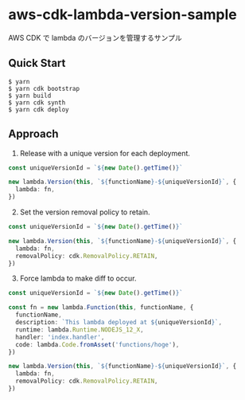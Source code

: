 # aws-cdk-lambda-version-sample

AWS CDK で lambda のバージョンを管理するサンプル

## Quick Start

```shell
$ yarn
$ yarn cdk bootstrap
$ yarn build
$ yarn cdk synth
$ yarn cdk deploy
```

## Approach

1. Release with a unique version for each deployment. 

```ts
const uniqueVersionId = `${new Date().getTime()}`

new lambda.Version(this, `${functionName}-${uniqueVersionId}`, {
  lambda: fn,
})
```

2. Set the version removal policy to retain.

```ts
const uniqueVersionId = `${new Date().getTime()}`

new lambda.Version(this, `${functionName}-${uniqueVersionId}`, {
  lambda: fn,
  removalPolicy: cdk.RemovalPolicy.RETAIN,
})
```

3.  Force lambda to make diff to occur.

```ts
const uniqueVersionId = `${new Date().getTime()}`

const fn = new lambda.Function(this, functionName, {
  functionName,
  description: `This lambda deployed at ${uniqueVersionId}`,
  runtime: lambda.Runtime.NODEJS_12_X,
  handler: 'index.handler',
  code: lambda.Code.fromAsset('functions/hoge'),
})

new lambda.Version(this, `${functionName}-${uniqueVersionId}`, {
  lambda: fn,
  removalPolicy: cdk.RemovalPolicy.RETAIN,
})
```
